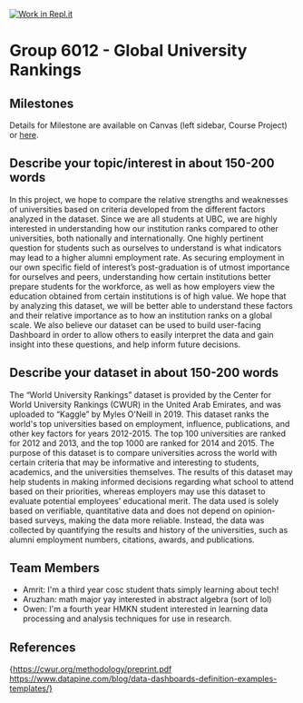 [![Work in Repl.it](https://classroom.github.com/assets/work-in-replit-14baed9a392b3a25080506f3b7b6d57f295ec2978f6f33ec97e36a161684cbe9.svg)](https://classroom.github.com/online_ide?assignment_repo_id=312273&assignment_repo_type=GroupAssignmentRepo)
# Group 6012 - Global University Rankings

## Milestones

Details for Milestone are available on Canvas (left sidebar, Course Project) or [here](https://firas.moosvi.com/courses/data301/project/milestone01.html).

## Describe your topic/interest in about 150-200 words

In this project, we hope to compare the relative strengths and weaknesses of universities based on criteria developed from the different factors analyzed in the dataset. Since we are all students at UBC, we are highly interested in understanding how our institution ranks compared to other universities, both nationally and internationally. One highly pertinent question for students such as ourselves to understand is what indicators may lead to a higher alumni employment rate.  As securing employment in our own specific field of interest’s post-graduation is of utmost importance for ourselves and peers, understanding how certain institutions better prepare students for the workforce, as well as how employers view the education obtained from certain institutions is of high value.  We hope that by analyzing this dataset, we will be better able to understand these factors and their relative importance as to how an institution ranks on a global scale.  We also believe our dataset can be used to build user-facing Dashboard in order to allow others to easily interpret the data and gain insight into these questions, and help inform future decisions.

## Describe your dataset in about 150-200 words

The “World University Rankings” dataset is provided by the Center for World University Rankings (CWUR) in the United Arab Emirates, and was uploaded to “Kaggle” by Myles O'Neill in 2019.  This dataset ranks the world's top universities based on employment, influence, publications, and other key factors for years 2012-2015.  The top 100 universities are ranked for 2012 and 2013, and the top 1000 are ranked for 2014 and 2015.  The purpose of this dataset is to compare universities across the world with certain criteria that may be informative and interesting to students, academics, and the universities themselves. The results of this dataset may help students in making informed decisions regarding what school to attend based on their priorities, whereas employers may use this dataset to evaluate potential employees’ educational merit.  The data used is solely based on verifiable, quantitative data and does not depend on opinion-based surveys, making the data more reliable. Instead, the data was collected by quantifying the results and history of the universities, such as alumni employment numbers, citations, awards, and publications.

## Team Members

- Amrit: I'm a third year cosc student thats simply learning about tech!
- Aruzhan: math major yay interested in abstract algebra (sort of lol)
- Owen: I'm a fourth year HMKN student interested in learning data processing and analysis techniques for use in research.

## References

{https://cwur.org/methodology/preprint.pdf
https://www.datapine.com/blog/data-dashboards-definition-examples-templates/}
